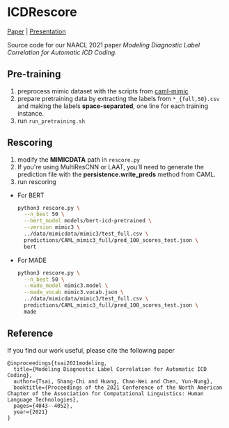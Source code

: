 ICDRescore
===
[Paper](https://aclanthology.org/2021.naacl-main.318/)
| [Presentation](https://underline.io/lecture/19622-modeling-diagnostic-label-correlation-for-automatic-icd-coding)

Source code for our NAACL 2021 paper *Modeling Diagnostic Label Correlation for Automatic ICD Coding*.

## Pre-training
1. preprocess mimic dataset with the scripts from [caml-mimic](https://github.com/jamesmullenbach/caml-mimic)
2. prepare pretraining data by extracting the labels from `*_{full,50}.csv` and making the labels **space-separated**, one line for each training instance.
3. run `run_pretraining.sh`

## Rescoring
1. modify the **MIMICDATA** path in `rescore.py`
2. If you're using MultiResCNN or LAAT, you'll need to generate the prediction file with the **persistence.write_preds** method from CAML.
3. run rescoring
  * For BERT
    ```bash
    python3 rescore.py \
      --n_best 50 \
      --bert_model models/bert-icd-pretrained \
      --version mimic3 \
      ../data/mimicdata/mimic3/test_full.csv \
      predictions/CAML_mimic3_full/pred_100_scores_test.json \
      bert
    ```
  * For MADE
    ```bash
    python3 rescore.py \
      --n_best 50 \
      --made_model mimic3.model \
      --made_vocab mimic3.vocab.json \
      ../data/mimicdata/mimic3/test_full.csv \
      predictions/CAML_mimic3_full/pred_100_scores_test.json \
      made
    ```


## Reference
If you find our work useful, please cite the following paper
  
    @inproceedings{tsai2021modeling,
      title={Modeling Diagnostic Label Correlation for Automatic ICD Coding},
      author={Tsai, Shang-Chi and Huang, Chao-Wei and Chen, Yun-Nung},
      booktitle={Proceedings of the 2021 Conference of the North American Chapter of the Association for Computational Linguistics: Human Language Technologies},
      pages={4043--4052},
      year={2021}
    }
